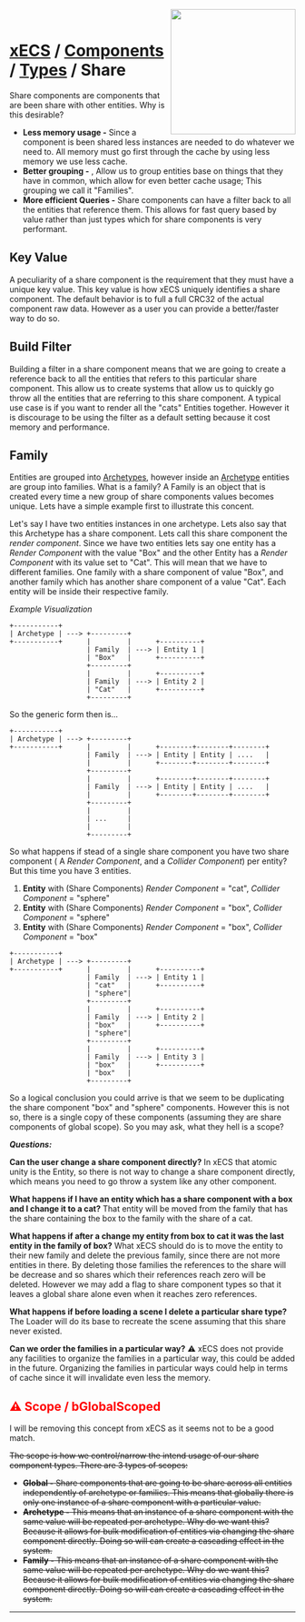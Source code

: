 <img src="https://i.imgur.com/TyjrCTS.jpg" align="right" width="220px" /> <br>
# [xECS](xecs.md) / [Components](xecs_component.md) / [Types](component_types.md) / Share

Share components are components that are been share with other entities. Why is this desirable?

* **Less memory usage -** Since a component is been shared less instances are needed to do whatever we need to. All memory must go first through the cache by using less memory we use less cache.
* **Better grouping -** , Allow us to group entities base on things that they have in common, which allow for even better cache usage; This grouping we call it "Families".
* **More efficient Queries -** Share components can have a filter back to all the entities that reference them. This allows for fast query based by value rather than just types which for share components is very performant. 

## Key Value

A peculiarity of a share component is the requirement that they must have a unique key value. This key value is how xECS uniquely identifies a share component. The default behavior is to full a full CRC32 of the actual component raw data. However as a user you can provide a better/faster way to do so.

## Build Filter

Building a filter in a share component means that we are going to create a reference back to all the entities that refers to this particular share component. This allow us to create systems that allow us to quickly go throw all the entities that are referring to this share component. A typical use case is if you want to render all the "cats" Entities together. However it is discourage to be using the filter as a default setting because it cost memory and performance.

## Family
Entities are grouped into [Archetypes](Archetypes.md), however inside an [Archetype](Archetypes.md) entities are group into families. What is a family? A Family is an object that is created every time a new group of share components values becomes unique. Lets have a simple example first to illustrate this concent.

Let's say I have two entities instances in one archetype. Lets also say that this Archetype has a share component. Lets call this share component the *render component*. Since we have two entities lets say one entity has a *Render Component* with the value "Box" and the other Entity has a *Render Component* with its value set to "Cat". This will mean that we have to different families. One family with a share component of value "Box", and another family which has another share component of a value "Cat". Each entity will be inside their respective family. 

*Example Visualization*
~~~
+-----------+
| Archetype | ---> +---------+
+-----------+      |         |      +----------+
                   | Family  | ---> | Entity 1 |
                   | "Box"   |      +----------+
                   +---------+      
                   |         |      +----------+
                   | Family  | ---> | Entity 2 |
                   | "Cat"   |      +----------+
                   +---------+ 
~~~

So the generic form then is...

~~~
+-----------+
| Archetype | ---> +---------+
+-----------+      |         |      +--------+--------+--------+
                   | Family  | ---> | Entity | Entity | ....   |
                   |         |      +--------+--------+--------+
                   +---------+      
                   |         |      +--------+--------+--------+
                   | Family  | ---> | Entity | Entity | ....   |
                   |         |      +--------+--------+--------+
                   +---------+ 
                   |         |
                   | ...     |
                   |         |
                   +---------+
~~~

So what happens if stead of a single share component you have two share component ( A *Render Component*, and a *Collider Component*) per entity? But this time you have 3 entities.
1. **Entity** with (Share Components) *Render Component* = "cat", *Collider Component* = "sphere"
2. **Entity** with (Share Components) *Render Component* = "box", *Collider Component* = "sphere"
3. **Entity** with (Share Components) *Render Component* = "box", *Collider Component* = "box"

~~~
+-----------+
| Archetype | ---> +---------+
+-----------+      |         |      +----------+
                   | Family  | ---> | Entity 1 |
                   | "cat"   |      +----------+
                   | "sphere"|
                   +---------+      
                   |         |      +----------+
                   | Family  | ---> | Entity 2 |
                   | "box"   |      +----------+
                   | "sphere"|
                   +---------+ 
                   |         |      +----------+
                   | Family  | ---> | Entity 3 |
                   | "box"   |      +----------+
                   | "box"   |
                   +---------+
~~~

So a logical conclusion you could arrive is that we seem to be duplicating the share component "box" and "sphere" components. However this is not so, there is a single copy of these components (assuming they are share components of global scope). So you may ask, what they hell is a scope?

***Questions:***

**Can the user change a share component directly?**
In xECS that atomic unity is the Entity, so there is not way to change a share component directly, which means you need to go throw a system like any other component.

**What happens if I have an entity which has a share component with a box and I change it to a cat?**
That entity will be moved from the family that has the share containing the box to the family with the share of a cat.

**What happens if after a change my entity from box to cat it was the last entity in the family of box?**
What xECS should do is to move the entity to their new family and delete the previous family, since there are not more entities in there. By deleting those families the references to the share will be decrease and so shares which their references reach zero will be deleted. However we may add a flag to share component types so that it leaves a global share alone even when it reaches zero references.

**What happens if before loading a scene I delete a particular share type?**
The Loader will do its base to recreate the scene assuming that this share never existed. 

**Can we order the families in a particular way?**
:warning: xECS does not provide any facilities to organize the families in a particular way, this could be added in the future. Organizing the families in particular ways could help in terms of cache since it will invalidate even less the memory.

## <span style="color:red"> :warning: Scope / bGlobalScoped</span>

I will be removing this concept from xECS as it seems not to be a good match.

<s>
The scope is how we control/narrow the intend usage of our share component types. There are 3 types of scopes:

* **Global -** Share components that are going to be share across all entities independently of archetype or families. This means that globally there is only one instance of a share component with a particular value.
* **Archetype -** This means that an instance of a share component with the same value will be repeated per archetype. Why do we want this? Because it allows for bulk modification of entities via changing the share component directly. Doing so will can create a cascading effect in the system.
* **Family -** This means that an instance of a share component with the same value will be repeated per archetype. Why do we want this? Because it allows for bulk modification of entities via changing the share component directly. Doing so will can create a cascading effect in the system.
</s>


---
